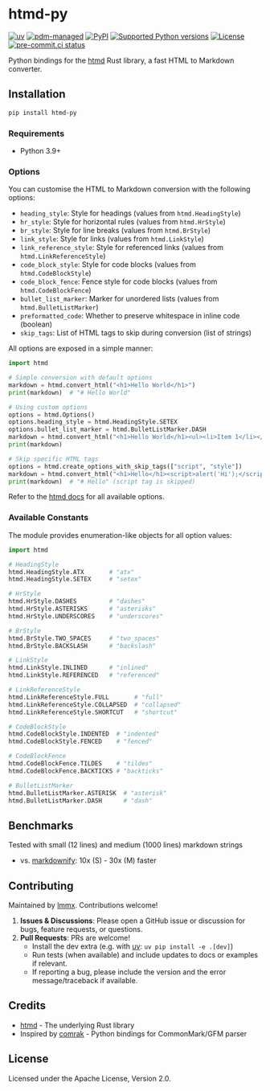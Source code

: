 # htmd-py

<!-- [![downloads](https://static.pepy.tech/badge/htmd-py/month)](https://pepy.tech/project/htmd-py) -->
[![uv](https://img.shields.io/endpoint?url=https://raw.githubusercontent.com/astral-sh/uv/main/assets/badge/v0.json)](https://github.com/astral-sh/uv)
[![pdm-managed](https://img.shields.io/badge/pdm-managed-blueviolet)](https://pdm.fming.dev)
[![PyPI](https://img.shields.io/pypi/v/htmd-py.svg)](https://pypi.org/project/htmd-py)
[![Supported Python versions](https://img.shields.io/pypi/pyversions/htmd-py.svg)](https://pypi.org/project/htmd-py)
[![License](https://img.shields.io/pypi/l/htmd-py.svg)](https://pypi.python.org/pypi/htmd-py)
[![pre-commit.ci status](https://results.pre-commit.ci/badge/github/lmmx/htmd/master.svg)](https://results.pre-commit.ci/latest/github/lmmx/htmd/master)

Python bindings for the [htmd](https://github.com/letmutex/htmd) Rust library, a fast HTML to Markdown converter.

## Installation

```bash
pip install htmd-py
```

### Requirements

- Python 3.9+

### Options

You can customise the HTML to Markdown conversion with the following options:

- `heading_style`: Style for headings (values from `htmd.HeadingStyle`)
- `hr_style`: Style for horizontal rules (values from `htmd.HrStyle`)
- `br_style`: Style for line breaks (values from `htmd.BrStyle`)
- `link_style`: Style for links (values from `htmd.LinkStyle`)
- `link_reference_style`: Style for referenced links (values from `htmd.LinkReferenceStyle`)
- `code_block_style`: Style for code blocks (values from `htmd.CodeBlockStyle`)
- `code_block_fence`: Fence style for code blocks (values from `htmd.CodeBlockFence`)
- `bullet_list_marker`: Marker for unordered lists (values from `htmd.BulletListMarker`)
- `preformatted_code`: Whether to preserve whitespace in inline code (boolean)
- `skip_tags`: List of HTML tags to skip during conversion (list of strings)

All options are exposed in a simple manner:

```py
import htmd

# Simple conversion with default options
markdown = htmd.convert_html("<h1>Hello World</h1>")
print(markdown)  # "# Hello World"

# Using custom options
options = htmd.Options()
options.heading_style = htmd.HeadingStyle.SETEX
options.bullet_list_marker = htmd.BulletListMarker.DASH
markdown = htmd.convert_html("<h1>Hello World</h1><ul><li>Item 1</li></ul>", options)
print(markdown)

# Skip specific HTML tags
options = htmd.create_options_with_skip_tags(["script", "style"])
markdown = htmd.convert_html("<h1>Hello</h1><script>alert('Hi');</script>", options)
print(markdown)  # "# Hello" (script tag is skipped)
```

Refer to the [htmd docs](https://docs.rs/htmd-py/latest/htmd-py/struct.Options.html) for all available options.

### Available Constants

The module provides enumeration-like objects for all option values:

```python
import htmd

# HeadingStyle
htmd.HeadingStyle.ATX       # "atx"
htmd.HeadingStyle.SETEX     # "setex"

# HrStyle
htmd.HrStyle.DASHES         # "dashes"
htmd.HrStyle.ASTERISKS      # "asterisks"
htmd.HrStyle.UNDERSCORES    # "underscores"

# BrStyle
htmd.BrStyle.TWO_SPACES     # "two_spaces"
htmd.BrStyle.BACKSLASH      # "backslash"

# LinkStyle
htmd.LinkStyle.INLINED      # "inlined"
htmd.LinkStyle.REFERENCED   # "referenced"

# LinkReferenceStyle
htmd.LinkReferenceStyle.FULL       # "full"
htmd.LinkReferenceStyle.COLLAPSED  # "collapsed"
htmd.LinkReferenceStyle.SHORTCUT   # "shortcut"

# CodeBlockStyle
htmd.CodeBlockStyle.INDENTED  # "indented"
htmd.CodeBlockStyle.FENCED    # "fenced"

# CodeBlockFence
htmd.CodeBlockFence.TILDES    # "tildes"
htmd.CodeBlockFence.BACKTICKS # "backticks"

# BulletListMarker
htmd.BulletListMarker.ASTERISK  # "asterisk"
htmd.BulletListMarker.DASH      # "dash"
```

## Benchmarks

Tested with small (12 lines) and medium (1000 lines) markdown strings

- vs. [markdownify](https://pypi.org/project/markdownify): 10x (S) - 30x (M) faster

## Contributing

Maintained by [lmmx](https://github.com/lmmx). Contributions welcome!

1. **Issues & Discussions**: Please open a GitHub issue or discussion for bugs, feature requests, or questions.
2. **Pull Requests**: PRs are welcome!
   - Install the dev extra (e.g. with [uv](https://docs.astral.sh/uv/): `uv pip install -e .[dev]`)
   - Run tests (when available) and include updates to docs or examples if relevant.
   - If reporting a bug, please include the version and the error message/traceback if available.

## Credits

- [htmd](https://github.com/letmutex/htmd) - The underlying Rust library
- Inspired by [comrak](https://github.com/lmmx/comrak) - Python bindings for CommonMark/GFM parser

## License

Licensed under the Apache License, Version 2.0.
